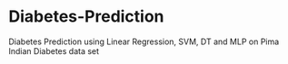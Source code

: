 # Diabetes-Prediction
Diabetes Prediction using Linear Regression, SVM, DT and MLP on Pima Indian Diabetes data set
